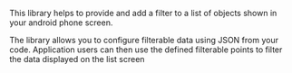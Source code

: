 This library helps to provide and add a filter to a list of objects shown in your android phone screen. 

The library allows you to configure filterable data using JSON from your code.
Application users can then use the defined filterable points to filter the data displayed on the list screen
